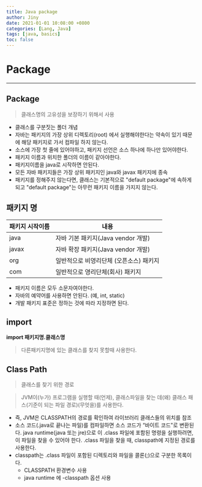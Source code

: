 ```yaml
---
title: Java package
author: Jiny
date: 2021-01-01 10:08:00 +0800
categories: [Lang, Java]
tags: [java, basics]
toc: false
---
```


# Package
___

## Package

> 클래스명의 고유성을 보장하기 위해서 사용

- 클래스를 구분짓는 폴더 개념
- 자바는 패키지의 가장 상위 디렉토리(root) 에서 실행해야한다는 약속이 있기 때문에 해당 패키지로 가서 컴파일 하지 않는다.
- 소스에 가장 첫 줄에 있어야하고, 패키지 선언은 소스 하나에 하나만 있어야한다.
- 패키지 이름과 위치한 폴더의 이름이 같아야한다.
- 패키지이름을 java로 시작하면 안된다.
- 모든 자바 패키지들은 가장 상위 패키지인 java와 javax 패키지에 종속
- 패키지를 정해주지 않는다면, 클래스는 기본적으로 "default package"에 속하게 되고 "default package"는 아무런 패키지 이름을 가지지 않는다.

## 패키지 명

|  패키지 시작이름 | 내용                                  |
| --------------- | -------------------------------------|
| java            | 자바 기본 패키지(Java vendor 개발)     |
| javax           | 자바 확장 패키지(Java vendor 개발)     |
| org             | 일반적으로 비영리단체 (오픈소스) 패키지 |
| com             | 일반적으로 영리단체(회사) 패키지        |

- 패키지 이름은 모두 소문자여야한다.
- 자바의 예약어를 사용하면 안된다. (예, int, static)
- 개발 패키지 표준은 정하는 것에 따라 지정하면 된다.

## import 

**import 패키지명.클래스명**

> 다른패키지명에 있는 클래스를 찾지 못할때 사용한다.

## Class Path

> 클래스를 찾기 위한 경로

> JVM이(누가) 프로그램을 실행할 때(언제), 클래스파일을 찾는 데(왜) 클래스 패스(기준이 되는 파일 경로)(무엇을)를 사용한다.

- 즉, JVM은 CLASSPATH의 경로를 확인하여 라이브러리 클래스들의 위치를 참조
- 소스 코드(.java로 끝나는 파일)를 컴파일하면 소스 코드가 “바이트 코드"로 변환된다. java runtime(java 또는 jre)으로 이 .class 파일에 포함된 명령을 실행하려면, 이 파일을 찾을 수 있어야 한다. .class 파일을 찾을 때, classpath에 지정된 경로를 사용한다.
- classpath는 .class 파일이 포함된 디렉토리와 파일을 콜론(;)으로 구분한 목록이다.
  - CLASSPATH 환경변수 사용
  - java runtime 에 -classpath 옵션 사용

